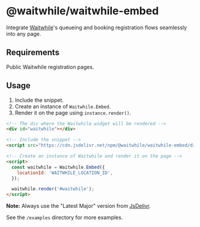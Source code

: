 # @waitwhile/waitwhile-embed

Integrate [Waitwhile](https://waitwhile.com)'s queueing and booking registration flows seamlessly into any page.

## Requirements

Public Waitwhile registration pages.

## Usage

1. Include the snippet. 
2. Create an instance of `Waitwhile.Embed`.
3. Render it on the page using `instance.render()`.

```html
<!-- The div where the Waitwhile widget will be rendered -->
<div id="waitwhile"></div>

<!-- Include the snippet -->
<script src="https://cdn.jsdelivr.net/npm/@waitwhile/waitwhile-embed/dist/waitwhile-embed.min.js"></script>

<!-- Create an instance of Waitwhile and render it on the page -->
<script>
  const waitwhile = Waitwhile.Embed({
    locationId: 'WAITWHILE_LOCATION_ID',
  });

  waitwhile.render('#waitwhile');
</script>
```

**Note:** Always use the "Latest Major" version from [JsDelivr](https://www.jsdelivr.com/package/npm/@waitwhile/waitwhile-embed).

See the `/examples` directory for more examples.
